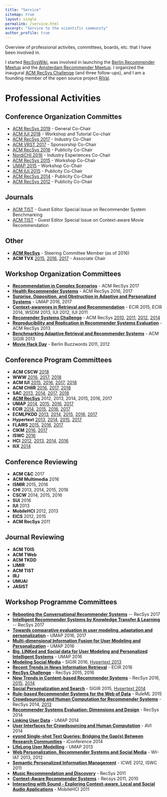 ```yaml
---
title: "Service"
sitemap: true
layout: single
permalink: /service.html
excerpt: "Service to the scientific community"
author_profile: true
---
```


Overview of professional activites, committees, boards, etc. that I have been involved in. 

I started [RecSysWiki](http://www.recsyswiki.com), was involved in launching the [Berlin Recommender Meetup](http://recommenders.de/) and the [Amsterdam Recommender Meetup](http://recommenders.nl). I organized the inaugural [ACM RecSys Challenge](http://www.recsyschallenge.com) (and three follow-ups), and I am a founding member of the open source project [RiVal](http://rival.recommenders.net).



# Professional Activities

## Conference Organization Committes
- [ACM RecSys 2019](http://recsys.acm.org/recsys19) - General Co-Chair
- [ACM IUI 2018](http://iui.acm.org/2018) - Workshop and Tutorial Co-chair
- [ACM RecSys 2017](http://recsys.acm.org/recsys17) - Industry Co-Chair
- [ACM VRST 2017](http://vrst.acm.org/vrst2017) - Sponsorship Co-Chair
- [ACM RecSys 2016](http://recsys.acm.org/recsys16) - Publicity Co-Chair
- [NordiCHI 2016](http://nordichi2016.org) - Industry Experiences Co-Chair
- [ACM RecSys 2015](http://recsys.acm.org/recsys15) - Workshop Co-Chair
- [UMAP 2015](http://umap2015.org) - Workshop Co-Chair
- [ACM IUI 2015](http://iui.acm.org/2016) - Publicity Co-Chair
- [ACM RecSys 2014](http://recsys.acm.org/recsys14) - Publicity Co-Chair
- [ACM RecSys 2012](http://recsys.acm.org/recsys12) - Publicity Co-Chair

## Journals
- [ACM TIST](http://tist.acm.org/CFPs/TIST-SI-RSB.html) - Guest Editor Special Issue on Recommender System Benchmarking 
- [ACM TIST](http://tist.acm.org/CFPs/TIST-SI-CAMRa.pdf) - Guest Editor Special Issue on Context-aware Movie Recommendation 

## Other
- **[ACM RecSys](http://recsys.acm.org)** - Steering Committee Member (as of 2016)
- **ACM TVX** [2015](https://tvx.acm.org/2015/), [2016](https://tvx.acm.org/2016/), [2017](https://tvx.acm.org/2017/) - Associate Chair

## Workshop Organization Committees
- [**Recommendation in Complex Scenarios**](http://complexrec2017.aau.dk/) - ACM RecSys 2017
- [**Health Recommender Systems**](http://healthrecsys.ur.de) - ACM RecSys 2016, 2017
- [**Surprise, Opposition, and Obstruction in Adaptive and Personalized Systems**](https://soapworkshop2016.wordpress.com/) - UMAP 2016, 2017 
- [**Context-awarenes in Retrieval and Recommendation**](http://carr-workshop.org) - ECIR 2015, ECIR 2014, WSDM 2013, IUI 2012, IUI 2011
- [**Recomender Systems Challenge**](http://www.recsyschallenge.com) - ACM RecSys [2010](http://2010.recsyschallenge.com), [2011](http://2011.recsyschallenge.com), [2012](http://2012.recsyschallenge.com), [2014](http://2014.recsyschallenge.com)
- [**Reproducibility and Replication in Recommender Systems Evaluation**](http://repsys.project.cwi.nl) - ACM RecSys 2013
- [**Benchmarking Adaptive Retrieval and Recommender Systems**](http://www.bars-workshop.org) - ACM SIGIR 2013
- [**Movie Hack Day**](http://moviehackday.com) - Berlin Buzzwords 2011, 2012

## Conference Program Committees
- **ACM CSCW** [2018](http://cscw.acm.org/2018/)
- **WWW** [2016](http://www2016.ca/), [2017](http://www.www2017.com.au/), [2018](https://www2018.thewebconf.org/)
- **ACM IUI** [2015](http://iui.acm.org/2015), [2016](http://iui.acm.org/2016), [2017](http://iui.acm.org/2017), [2018](http://iui.acm.org/2018)
- **ACM CHIIR** [2016](http://sigir.org/chiir2016/), [2017](http://sigir.org/chiir2017/), [2018](http://sigir.org/chiir2018/)
- **SAC** [2013](http://mitra.ist.psu.edu/SAC-RS.html), [2014](http://in.bgu.ac.il/en/engn/ise/SAC-RS2014/Pages/default.aspx), [2017](https://recsystrack.wordpress.com/), [2018](https://recsystrack.wordpress.com/)
- **[ACM RecSys](http://recsys.acm.org)** 2012, 2013, 2014, 2015, 2016, 2017
- **UMAP** [2014](http://www.um.org/umap2014/), [2015](http://umap2015.com/), [2016](http://www.um.org/umap2016/), [2017](http://www.um.org/umap2017/)
- **ECIR** [2014](http://ecir2014.org/), [2015](http://ecir2015.org), [2016](http://ecir2016.dei.unipd.it/), [2017](http://ecir2017.org/) 
- **ECMLPKDD** [2013](http://www.ecmlpkdd2013.org/), [2014](http://ecmlpkdd2014.loria.fr/), [2015](http://www.ecmlpkdd2015.org/), [2016](http://ecmlpkdd2016.org/), [2017](http://ecmlpkdd2017.org/)
- **Hypertext** [2013](https://ht.acm.org/ht2013/), [2014](https://ht.acm.org/ht2014/), [2015](https://ht.acm.org/ht2015/), [2017](https://ht.acm.org/ht2017/)
- **FLAIRS** [2015](http://www.flairs-28.info/), [2016](http://www.flairs-29.info/), [2017](http://www.flairs-30.info/)
- **CIKM** [2016](http://cikm2016.cs.iupui.edu), [2017](http://www.cikm2017.org/)
- **ISWC** [2016](http://iswc2016.semanticweb.org/)
- **HCI** [2012](http://hci2012.bcs.org), [2013](http://hci2013.bcs.org), [2014](http://hci2014.bcs.org), [2016](http://hci2016.bcs.org/)
- **IIiX** [2014](http://132.199.138.79/iiix/)

## Conference Reviewing
- **ACM C&C** 2017
- **ACM Multimedia** 2016
- **ISMIR** 2015, 2016
- **CHI** 2013, 2014, 2015, 2016
- **CSCW** 2014, 2015, 2016
- **SUI** 2016
- **IUI** 2013
- **MobileHCI** 2012, 2013
- **EICS** 2012, 2015
- **ACM RecSys** 2011

## Journal Reviewing
- **ACM TOIS**
- **ACM TWeb**
- **ACM TKDD**
- **IJMIR**
- **ACM TIST**
- **IRJ**
- **UMUAI**
- **JASIST**

## Workshop Programme Committees
- [**Rebooting the Conversational Recommender Systems**](https://recover17.wordpress.com/) -- RecSys 2017
- [**Intelligent Recommender Systems by Knowledge Transfer & Learning**](https://recsysktl.wordpress.com/) -- RecSys 2017
- [**Towards comparative evaluation in user modeling, adaptation and personalization**](http://evalumap.adaptcentre.ie/) - UMAP 2016, 2017
- [**Multi-dimensional Information Fusion for User Modeling and Personalization**](http://ifup2016.luckymoon.me) - UMAP 2016
- [**Big, LINKed and Social data for User Modeling and Personalized Intelligent Systems**](http://www.di.uniba.it/~swap/blinks/) - UMAP 2016
- [**Modeling Social Media**](https://www.kde.cs.uni-kassel.de/ws/msm2016/) - SIGIR 2016, [Hypertext 2013](http://www.kde.cs.uni-kassel.de/ws/msm2013/)
- [**Recent Trends in News Information Retrieval**](http://research.signalmedia.co/newsir16/) - ECIR 2016
- [**RecSys Challenge**](http://recsyschallenge.com) - RecSys 2015, 2016 
- [**New Trends in Content-based Recommender Systems**](http://toinebogers.com/cbrecsys2016/#/overview) - RecSys 2016, [2015](http://humanities.uva.nl/~mkoolen1/CBRecSys15/), [2014](http://ir.ii.uam.es/cbrecsys2014/)
- [**Social Personalization and Search**](http://socialcomputing.ing.puc.cl/sps2015/) - SIGIR 2015, [Hypertext 2014](http://columbus.exp.sis.pitt.edu/sp2014/)
- [**Rule-based Recommender Systems for the Web of Data**](http://www.csw.inf.fu-berlin.de/ruleml2015/recsysrules-2015.html) - RuleML 2015
- [**Crowdsourcing and Human Computation for Recommender Systems**](http://crowdrecworkshop.org/) - RecSys 2014, [2013](http://crowdrec2013.noahlab.com.hk)
- [**Recommender Systems Evaluation: Dimensions and Design**](http://ir.ii.uam.es/redd2014/) - RecSys 2014
- [**Linking User Data**](http://liud.linkededucation.org/) - UMAP 2014
- [**User Interfaces for Crowdsourcing and Human Computation**](https://sites.google.com/site/crowdui2014/) - AVI 2014
- [**eyond Single-shot Text Queries: Bridging the Gap(s) Between Research Communities**](http://mindthegap2014.dai-labor.de/) - iConference 2014
- [**LifeLong User Modelling**](http://lifelogging-workshop.org/) - UMAP 2013
- [**Web Personalization, Recommender Systems and Social Media**](http://www.webpres-workshop.com/) - WI–IAT 2013, 2012
- [**Semantic Personalized Information Management**](http://www.spim-workshop.org) - ICWE 2012, ISWC 2011
- [**Music Recommendation and Discovery**](http://womrad.org/2011) - RecSys 2011
- [**Context-Aware Recommender Systems**](http://cars-workshop.org) - Recsys 2011, 2010
- [**Interacting with Sound - Exploring Context-aware, Local and Social Audio Applications**](http://iwsws.wikidot.com/) - MobileHCI 2011
